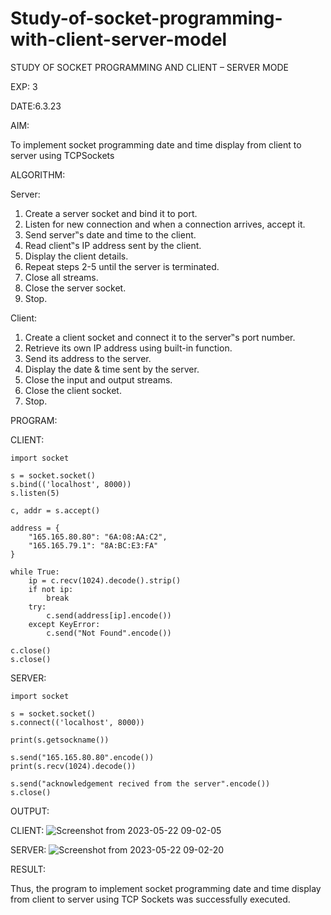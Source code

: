 # Study-of-socket-programming-with-client-server-model

STUDY OF SOCKET PROGRAMMING AND CLIENT – SERVER MODE

EXP: 3

DATE:6.3.23

AIM:

To implement socket programming date and time display from client to
server using TCPSockets

ALGORITHM:

Server:

1. Create a server socket and bind it to port.
2. Listen for new connection and when a connection arrives, accept it.
3. Send server‟s date and time to the client.
4. Read client‟s IP address sent by the client.
5. Display the client details.
6. Repeat steps 2-5 until the server is terminated.
7. Close all streams.
8. Close the server socket.
9. Stop.

Client:

1. Create a client socket and connect it to the server‟s port number.
2. Retrieve its own IP address using built-in function.
3. Send its address to the server.
4. Display the date & time sent by the server.
5. Close the input and output streams.
6. Close the client socket.
7. Stop.

PROGRAM:

CLIENT:

```
import socket

s = socket.socket()
s.bind(('localhost', 8000))
s.listen(5)

c, addr = s.accept()

address = {
    "165.165.80.80": "6A:08:AA:C2",
    "165.165.79.1": "8A:BC:E3:FA"
}

while True:
    ip = c.recv(1024).decode().strip()
    if not ip:
        break
    try:
        c.send(address[ip].encode())
    except KeyError:
        c.send("Not Found".encode())

c.close()
s.close()
```

SERVER:

```
import socket

s = socket.socket()
s.connect(('localhost', 8000))

print(s.getsockname())

s.send("165.165.80.80".encode())
print(s.recv(1024).decode())

s.send("acknowledgement recived from the server".encode())
s.close()
```

OUTPUT:

CLIENT:
![Screenshot from 2023-05-22 09-02-05](https://github.com/Harsayazheni/Study-of-socket-programming-with-client-server-model/assets/118708467/f154c1be-1f82-4b66-818e-59f93aceb405)

SERVER:
![Screenshot from 2023-05-22 09-02-20](https://github.com/Harsayazheni/Study-of-socket-programming-with-client-server-model/assets/118708467/a6658c0d-f72d-4e50-a015-20c30173f279)

RESULT:

Thus, the program to implement socket programming date and time display from client to
server using TCP Sockets was successfully executed.
